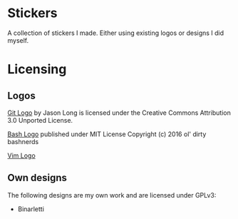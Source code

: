 # Stickers
A collection of stickers I made. Either using existing logos or designs I did myself.

# Licensing
## Logos
[Git Logo](https://git-scm.com/downloads/logos) by Jason Long is licensed under the Creative Commons Attribution 3.0 Unported License.

[Bash Logo](https://github.com/odb/official-bash-logo) published under MIT License Copyright (c) 2016 ol' dirty bashnerds

[Vim Logo](https://www.vim.org/logos.php)

## Own designs
The following designs are my own work and are licensed under GPLv3:
- Binarletti
